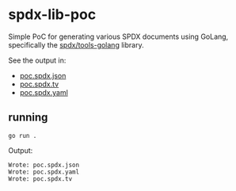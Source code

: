 # spdx-lib-poc

Simple PoC for generating various SPDX documents using GoLang, specifically the [spdx/tools-golang](https://github.com/spdx/tools-golang) library.

See the output in:

- [poc.spdx.json](poc.spdx.json)
- [poc.spdx.tv](poc.spdx.tv)
- [poc.spdx.yaml](poc.spdx.yaml)

## running

```
go run .
```

Output:

```
Wrote: poc.spdx.json
Wrote: poc.spdx.yaml
Wrote: poc.spdx.tv
```
